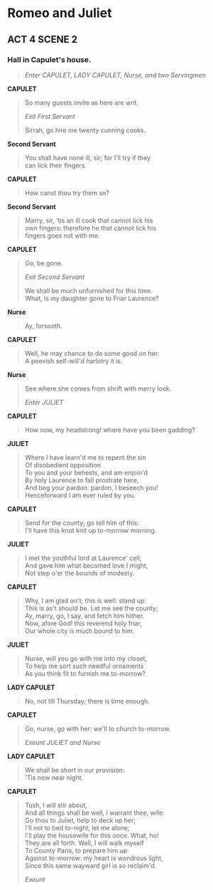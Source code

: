 # Romeo and Juliet 
## ACT 4 SCENE 2 
### Hall in Capulet's house.

> _Enter CAPULET, LADY CAPULET, Nurse, and two Servingmen_

**CAPULET**

> So many guests invite as here are writ.  
> 
> _Exit First Servant_
> 
> Sirrah, go hire me twenty cunning cooks.  

**Second Servant**

> You shall have none ill, sir; for I'll try if they  
> can lick their fingers.  

**CAPULET**

> How canst thou try them so?  

**Second Servant**

> Marry, sir, 'tis an ill cook that cannot lick his  
> own fingers: therefore he that cannot lick his  
> fingers goes not with me.  

**CAPULET**

> Go, be gone.  
> 
> _Exit Second Servant_
> 
> We shall be much unfurnished for this time.  
> What, is my daughter gone to Friar Laurence?  

**Nurse**

> Ay, forsooth.  

**CAPULET**

> Well, he may chance to do some good on her:  
> A peevish self-will'd harlotry it is.  

**Nurse**

> See where she comes from shrift with merry look.  
> 
> _Enter JULIET_

**CAPULET**

> How now, my headstrong! where have you been gadding?  

**JULIET**

> Where I have learn'd me to repent the sin  
> Of disobedient opposition  
> To you and your behests, and am enjoin'd  
> By holy Laurence to fall prostrate here,  
> And beg your pardon: pardon, I beseech you!  
> Henceforward I am ever ruled by you.  

**CAPULET**

> Send for the county; go tell him of this:  
> I'll have this knot knit up to-morrow morning.  

**JULIET**

> I met the youthful lord at Laurence' cell;  
> And gave him what becomed love I might,  
> Not step o'er the bounds of modesty.  

**CAPULET**

> Why, I am glad on't; this is well: stand up:  
> This is as't should be. Let me see the county;  
> Ay, marry, go, I say, and fetch him hither.  
> Now, afore God! this reverend holy friar,  
> Our whole city is much bound to him.  

**JULIET**

> Nurse, will you go with me into my closet,  
> To help me sort such needful ornaments  
> As you think fit to furnish me to-morrow?  

**LADY CAPULET**

> No, not till Thursday; there is time enough.  

**CAPULET**

> Go, nurse, go with her: we'll to church to-morrow.  
> 
> _Exeunt JULIET and Nurse_

**LADY CAPULET**

> We shall be short in our provision:  
> 'Tis now near night.  

**CAPULET**

> Tush, I will stir about,  
> And all things shall be well, I warrant thee, wife:  
> Go thou to Juliet, help to deck up her;  
> I'll not to bed to-night; let me alone;  
> I'll play the housewife for this once. What, ho!  
> They are all forth. Well, I will walk myself  
> To County Paris, to prepare him up  
> Against to-morrow: my heart is wondrous light,  
> Since this same wayward girl is so reclaim'd.  
> 
> _Exeunt_